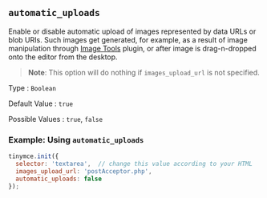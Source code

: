 ## `automatic_uploads`

Enable or disable automatic upload of images represented by data URLs or blob URIs. Such images get generated, for example, as a result of image manipulation through [Image Tools]({{site.baseurl}}/plugins/opensource/imagetools) plugin, or after image is drag-n-dropped onto the editor from the desktop.

> **Note**: This option will do nothing if `images_upload_url` is not specified.

Type
: `Boolean`

Default Value
: `true`

Possible Values
: `true`, `false`

### Example: Using `automatic_uploads`

```js
tinymce.init({
  selector: 'textarea',  // change this value according to your HTML
  images_upload_url: 'postAcceptor.php',
  automatic_uploads: false
});
```
